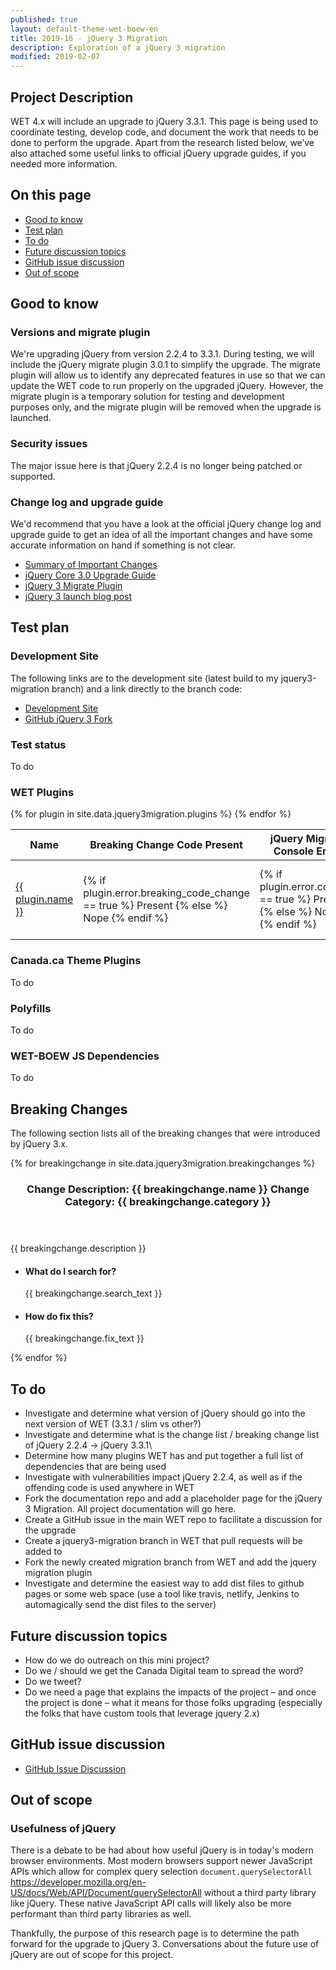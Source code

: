 ```yaml
---
published: true
layout: default-theme-wet-boew-en
title: 2019-16 - jQuery 3 Migration
description: Exploration of a jQuery 3 migration
modified: 2019-02-07
---
```


## Project Description

WET 4.x will include an upgrade to jQuery 3.3.1. This page is being used to coordinate testing, develop code, and document the work that needs to be done to perform the upgrade. Apart from the research listed below, we’ve also attached some useful links to official jQuery upgrade guides, if you needed more information.

## On this page 

* [Good to know](#good-to-know)
* [Test plan](#test-plan)
* [To do](#to-do)
* [Future discussion topics](#Future-discussion-topics)
* [GitHub issue discussion](#GitHub-issue-discussion)
* [Out of scope](#out-of-scope)

## Good to know 

### Versions and migrate plugin

We're upgrading jQuery from version 2.2.4 to 3.3.1. During testing, we will include the jQuery migrate plugin 3.0.1 to simplify the upgrade. The migrate plugin will allow us to identify any deprecated features in use so that we can update the WET code to run properly on the upgraded jQuery. However, the migrate plugin is a temporary solution for testing and development purposes only, and the migrate plugin will be removed when the upgrade is launched.

### Security issues

The major issue here is that jQuery 2.2.4 is no longer being patched or supported.

### Change log and upgrade guide

We'd recommend that you have a look at the official jQuery change log and upgrade guide to get an idea of all the important changes and have some accurate information on hand if something is not clear.

* [Summary of Important Changes](https://jquery.com/upgrade-guide/3.0/#summary-of-important-changes)
* [jQuery Core 3.0 Upgrade Guide](https://jquery.com/upgrade-guide/3.0/#summary-of-important-changes)
* [jQuery 3 Migrate Plugin](https://github.com/jquery/jquery-migrate#migrate-older-jquery-code-to-jquery-30)
* [jQuery 3 launch blog post](https://blog.jquery.com/2016/06/09/jquery-3-0-final-released/)


## Test plan 

### Development Site

The following links are to the development site (latest build to my jquery3-migration branch) and a link directly to the branch code:

* [Development Site](https://wet-boew-jquery-3-migration.netlify.com/index-en.html)
* [GitHub jQuery 3 Fork](https://github.com/neilmispelaar/wet-boew/tree/jquery3-migration)


### Test status

To do

### WET Plugins

<table class="table table-hover table-responsive">
    <thead>
        <th scope="col">Name</th>
        <th scope="col">Breaking Change Code Present</th>
        <th scope="col">jQuery Migrate Console Error</th>
        <th scope="col">Visual Display Error</th>
        <th scope="col">Fix Required</th>
        <th scope="col">Description of Fix</th>
        <th scope="col">Current Status</th>
    </thead>
    <tbody>
        {% for plugin in site.data.jquery3migration.plugins %}
        <tr>
            <td><a href="{{ plugin.href.jquery3 }}">{{ plugin.name }}</a></td>
            <td>
                {% if plugin.error.breaking_code_change == true %}
                    Present
                {% else %}
                    Nope
                {% endif %}
            </td>
            <td>
                {% if plugin.error.console == true %}
                    Present
                {% else %}
                    Nope
                {% endif %}
            </td>
            <td>
                {% if plugin.error.visual == true %}
                    Present
                {% else %}
                    Nope
                {% endif %}
            </td>
            <td>
                {% if plugin.fix.required == true %}
                    Yes
                {% else %}
                    Nope
                {% endif %}
            </td>
            <td>
                            </td>
            <td>{{ plugin.fix.status }}</td>
        </tr>
        {% endfor %}
    </tbody>
</table>

### Canada.ca Theme Plugins

To do

### Polyfills 

To do

### WET-BOEW JS Dependencies

To do

## Breaking Changes

The following section lists all of the breaking changes that were introduced by jQuery 3.x. 

{% for breakingchange in site.data.jquery3migration.breakingchanges %}
<section class="panel panel-default">
    <header class="panel-heading">
        <h3 class="panel-title"><span class="wb-inv">Change Description: </span>{{ breakingchange.name }} <span class="badge"><span class="wb-inv">Change Category: </span>{{ breakingchange.category }}</span></h3>
    </header>
    <div class="panel-body">
        {{ breakingchange.description }}
    </div>
    <ul class="list-group">
        <li class="list-group-item">
            <h4 class="list-group-item-heading">What do I search for?</h4>
            <p class="list-group-item-text">{{ breakingchange.search_text }}</p>
        </li>
        <li class="list-group-item">
            <h4 class="list-group-item-heading">How do fix this?</h4>
            <p class="list-group-item-text">{{ breakingchange.fix_text }}</p>
        </li>
    </ul>
</section>
{% endfor %}


## To do

* Investigate and determine what version of jQuery should go into the next version of WET (3.3.1 / slim vs other?) 
* Investigate and determine what is the change list / breaking change list of jQuery 2.2.4 -> jQuery 3.3.1\
* Determine how many plugins WET has and put together a full list of dependencies that are being used 
* Investigate with vulnerabilities impact jQuery 2.2.4, as well as if the offending code is used anywhere in WET 
* Fork the documentation repo and add a placeholder page for the jQuery 3 Migration. All project documentation will go here. 
* Create a GitHub issue in the main WET repo to facilitate a discussion for the upgrade 
* Create a jquery3-migration branch in WET that pull requests will be added to 
* Fork the newly created migration branch from WET and add the jquery migration plugin
* Investigate and determine the easiest way to add dist files to github pages or some web space (use a tool like travis, netlify, Jenkins to automagically send the dist files to the server) 

## Future discussion topics

* How do we do outreach on this mini project?
* Do we / should we get the Canada Digital team to spread the word? 
* Do we tweet? 
* Do we need a page that explains the impacts of the project – and once the project is done – what it means for those folks upgrading (especially the folks that have custom tools that leverage jquery 2.x) 

## GitHub issue discussion 

* [GitHub Issue Discussion](https://github.com/wet-boew/wet-boew/issues/8557)


## Out of scope  

### Usefulness of jQuery 

There is a debate to be had about how useful jQuery is in today's modern browser environments. Most modern browsers support newer JavaScript APIs which allow for complex query selection `document.querySelectorAll` https://developer.mozilla.org/en-US/docs/Web/API/Document/querySelectorAll without a third party library like jQuery. These native JavaScript API calls will likely also be more performant than third party libraries as well. 

Thankfully, the purpose of this research page is to determine the path forward for the upgrade to jQuery 3. Conversations about the future use of jQuery are out of scope for this project.

